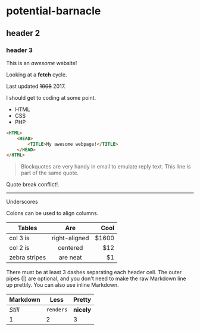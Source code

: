 # potential-barnacle
## header 2
### header 3

This is an *awesome* website!

Looking at a __fetch__ cycle.

Last updated ~~1008~~ 2017.

I should get to coding at some point.
* HTML
* CSS
* PHP

```html
<HTML>
    <HEAD>
        <TITLE>My awesome webpage!</TITLE>
    </HEAD>
</HTML>
```

> Blockquotes are very handy in email to emulate reply text.
> This line is part of the same quote.

Quote break conflict!.

___

Underscores

Colons can be used to align columns.

| Tables        | Are           | Cool  |
| ------------- |:-------------:| -----:|
| col 3 is      | right-aligned | $1600 |
| col 2 is      | centered      |   $12 |
| zebra stripes | are neat      |    $1 |

There must be at least 3 dashes separating each header cell.
The outer pipes (|) are optional, and you don't need to make the
raw Markdown line up prettily. You can also use inline Markdown.

Markdown | Less | Pretty
--- | --- | ---
*Still* | `renders` | **nicely**
1 | 2 | 3
